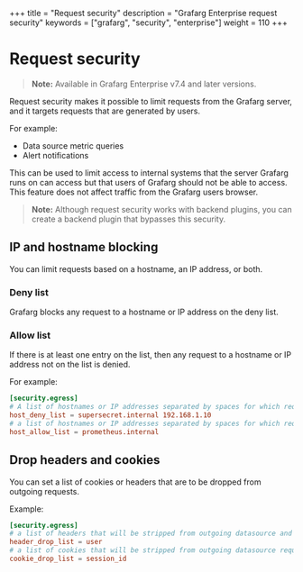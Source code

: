 +++
title = "Request security"
description = "Grafarg Enterprise request security"
keywords = ["grafarg", "security", "enterprise"]
weight = 110
+++

# Request security

> **Note:** Available in Grafarg Enterprise v7.4 and later versions.

Request security makes it possible to limit requests from the Grafarg server, and it targets requests that are generated by users.

For example:
- Data source metric queries
- Alert notifications

This can be used to limit access to internal systems that the server Grafarg runs on can access but that users of Grafarg should not be able to access. This feature does not affect traffic from the Grafarg users browser.

> **Note:** Although request security works with backend plugins, you can create a backend plugin that bypasses this security.

## IP and hostname blocking

You can limit requests based on a hostname, an IP address, or both.

### Deny list

Grafarg blocks any request to a hostname or IP address on the deny list.

### Allow list

If there is at least one entry on the list, then any request to a hostname or IP address not on the list is denied.

For example:

```toml
[security.egress]
# A list of hostnames or IP addresses separated by spaces for which requests are blocked.
host_deny_list = supersecret.internal 192.168.1.10
# a list of hostnames or IP addresses separated by spaces for which requests will be allowed, all other requests will be blocked
host_allow_list = prometheus.internal

```

## Drop headers and cookies

You can set a list of cookies or headers that are to be dropped from outgoing requests.

Example:

```toml
[security.egress]
# a list of headers that will be stripped from outgoing datasource and alerting requests
header_drop_list = user
# a list of cookies that will be stripped from outgoing datasource requests (case sensitive)
cookie_drop_list = session_id
```
